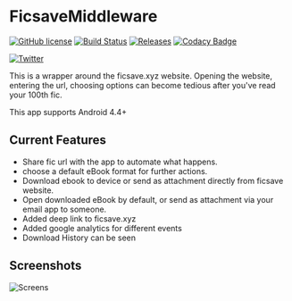 # FicsaveMiddleware

[![GitHub license](https://img.shields.io/github/license/xRahul/FicsaveMiddleware.svg)](https://github.com/xRahul/FicsaveMiddleware/blob/master/License.txt)
[![Build Status](https://travis-ci.org/xRahul/FicsaveMiddleware.svg?branch=master)](https://travis-ci.org/xRahul/FicsaveMiddleware)
[![Releases](https://img.shields.io/github/release/xRahul/FicsaveMiddleware.svg)](https://github.com/xRahul/FicsaveMiddleware/releases/latest)
[![Codacy Badge](https://api.codacy.com/project/badge/Grade/656060bf06df488ab62d12c5814ec024)](https://www.codacy.com/app/xRahul/FicsaveMiddleware)

[![Twitter](https://img.shields.io/twitter/url/https/github.com/xRahul/FicsaveMiddleware.svg?style=social)](https://twitter.com/intent/tweet?text=Wow:&url=https%3A%2F%2Fgithub.com%2FxRahul%2FFicsaveMiddleware)


This is a wrapper around the ficsave.xyz website. 
Opening the website, entering the url, choosing options can become tedious after you've read your 100th fic.

This app supports Android 4.4+


## Current Features
* Share fic url with the app to automate what happens.
* choose a default eBook format for further actions.
* Download ebook to device or send as attachment directly from ficsave website.
* Open downloaded eBook by default, or send as attachment via your email app to someone.
* Added deep link to ficsave.xyz
* Added google analytics for different events
* Download History can be seen

## Screenshots

![Screens](https://github.com/xRahul/FicsaveMiddleware/raw/master/Screenshots/screens.jpg) 
